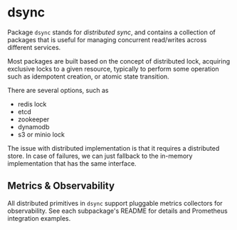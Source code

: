 # dsync

Package `dsync` stands for *distributed sync*, and contains a collection of packages that is useful for managing concurrent read/writes across different services.

Most packages are built based on the concept of distributed lock, acquiring exclusive locks to a given resource, typically to perform some operation such as idempotent creation, or atomic state transition.

There are several options, such as

- redis lock
- etcd
- zookeeper
- dynamodb
- s3 or minio lock


The issue with distributed implementation is that it requires a distributed store.
In case of failures, we can just fallback to the in-memory implementation that has the same interface.

## Metrics & Observability

All distributed primitives in `dsync` support pluggable metrics collectors for observability. See each subpackage's README for details and Prometheus integration examples.
